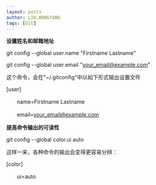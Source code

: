 ```yaml
---
layout: posts
author: LIU,HONGYANG
tags: [Git]
---
```






**设置姓名和邮箱地址**

git config --global user.name "Firstname Lastname"

git config --global user.email "your_email@example.com"

 

这个命令，会在"~/.gitconfig"中以如下形式输出设置文件

[user]

　　name=Firstname Lastname

　　email=your_email@example.com

 

**提高命令输出的可读性**

git config --global color.ui auto

这样一来，各种命令的输出会变得更容易分辨：

[color]

　　ui=auto

 